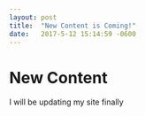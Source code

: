 ```yaml
---
layout: post
title:  "New Content is Coming!"
date:   2017-5-12 15:14:59 -0600
---
```


# New Content

I will be updating my site finally
